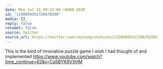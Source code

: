 ```yaml
---
date: Mon Jul 15 09:32:06 +0000 2019
id: '1150699552728670208'
media: []
reply: false
retweet: false
source: twitter
source_url: https://twitter.com/roytang/statuses/1150699552728670208/
---
```


This is the kind of innovative puzzle game I wish I had thought of and implemented https://www.youtube.com/watch?time_continue=62&v=Ca5BYKRVXHM